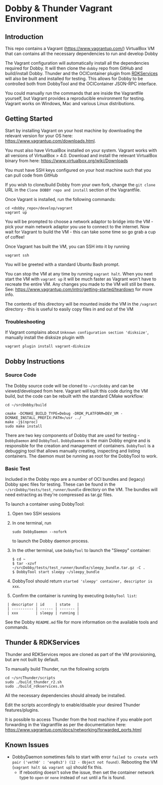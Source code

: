 # Dobby & Thunder Vagrant Environment
## Introduction
This repo contains a Vagrant (https://www.vagrantup.com/) VirtualBox VM that can contains all the necessary dependencies to run and develop Dobby

The Vagrant configuration will automatically install all the dependencies required for Dobby. It will then clone the `dobby` repo from GitHub and build/install Dobby. Thunder and the OCIContainer plugin from [RDKServices](https://github.com/rdkcentral/rdkservices) will also be built and installed for testing. This allows for Dobby to be controlled both from DobbyTool and the OCIContainer JSON-RPC interface.

You could manually run the commands that are inside the Vagrantfile yourself, but Vagrant provides a reproducible environment for testing. Vagrant works on Windows, Mac and various Linux distributions.


## Getting Started
Start by installing Vagrant on your host machine by downloading the relevant version for your OS here: https://www.vagrantup.com/downloads.html.

You must also have VirtualBox installed on your system. Vagrant works with all versions of VirtualBox > 4.0. Download and install the relevant VirtualBox binary from here: https://www.virtualbox.org/wiki/Downloads

You must have SSH keys configured on your host machine such that you can pull code from GitHub

If you wish to clone/build Dobby from your own fork, change the `git clone` URL in the `Clone DOBBY repo and install` section of the Vagrantfile.

Once Vagrant is installed, run the following commands:

```
cd <dobby_repo>/develop/vagrant
vagrant up
```

You will be prompted to choose a network adaptor to bridge into the VM - pick your main network adaptor you use to connect to the internet. Now wait for Vagrant to build the VM - this can take some time so go grab a cup of coffee!

Once Vagrant has built the VM, you can SSH into it by running

```
vagrant ssh
```

You will be greeted with a standard Ubuntu Bash prompt.

You can stop the VM at any time by running `vagrant halt`. When you next start the VM with `vagrant up` it will be much faster as Vagrant won't have to recreate the entire VM. Any changes you made to the VM will still be there. See: https://www.vagrantup.com/intro/getting-started/teardown for more info.

The contents of this directory will be mounted inside the VM in the `/vagrant` directory - this is useful to easily copy files in and out of the VM

### Troubleshooting
If Vagrant complains about `Unknown configuration section 'disksize'`, manually install the disksize plugin with
```
vagrant plugin install vagrant-disksize
```

## Dobby Instructions
### Source Code

The Dobby source code will be cloned to `~/srcDobby` and can be viewed/developed from here. Vagrant will built this code during the VM build, but the code can be rebuilt with the standard CMake workflow:

```
cd ~/srcDobby/build

cmake -DCMAKE_BUILD_TYPE=Debug -DRDK_PLATFORM=DEV_VM -DCMAKE_INSTALL_PREFIX:PATH=/usr ../
make -j$(nproc)
sudo make install
```

There are two key components of Dobby that are used for testing - `DobbyDaemon` and `DobbyTool`. `DobbyDaemon` is the main Dobby engine and is responsible for the creation and management of containers. `DobbyTool` is a debugging tool that allows manually creating, inspecting and listing containers. The daemon must be running as root for the DobbyTool to work.

### Basic Test

Included in the Dobby repo are a number of OCI bundles and (legacy) Dobby spec files for testing. These can be found in the `~/srcDobby/tests/test_runner/bundle` directory on the VM. The bundles will need extracting as they're compressed as tar.gz files.

To launch a container using DobbyTool:

1. Open two SSH sessions

2. In one terminal, run

   `sudo DobbyDaemon --nofork`

   to launch the Dobby daemon process.

3. In the other terminal, use `DobbyTool` to launch the "Sleepy" container:

    ```
    $ cd ~
    $ tar -xzvf ~/srcDobby/tests/test_runner/bundle/sleepy_bundle.tar.gz -C .
    $ DobbyTool start sleepy ~/sleepy_bundle
    ```

4. DobbyTool should return `started 'sleepy' container, descriptor is xxx`.

5. Confirm the container is running by executing `DobbyTool list`:

```
 | descriptor | id     | state   |
 | ---------- | ------ | ------- |
 | xxx        | sleepy | running |
```

See the Dobby `README.md` file for more information on the available tools and commands.

## Thunder & RDKServices
Thunder and RDKServices repos are cloned as part of the VM provisioning, but are not built by default.

To manually build Thunder, run the following scripts

```
cd ~/srcThunder/scripts
sudo ./build_thunder_r2.sh
sudo ./build_rdkservices.sh
```

All the necessary dependencies should already be installed.

Edit the scripts accordingly to enable/disable your desired Thunder features/plugins.

It is possible to access Thunder from the host machine if you enable port forwarding in the Vagrantfile as per the documentation here: https://www.vagrantup.com/docs/networking/forwarded_ports.html

## Known Issues

* DobbyDaemon sometimes fails to start with error `failed to create veth pair ('veth0' : 'enp0s3') (12 - Object not found)`. Rebooting the VM (`vagrant halt && vagrant up`) should fix this.
    * If rebooting doesn't solve the issue, then set the container network type to `open` or `none` instead of `nat` until a fix is found.
